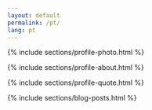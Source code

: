 ```yaml
---
layout: default
permalink: /pt/
lang: pt
---
```

{% include sections/profile-photo.html %}

{% include sections/profile-about.html %}

{% include sections/profile-quote.html %}

{% include sections/blog-posts.html %}
